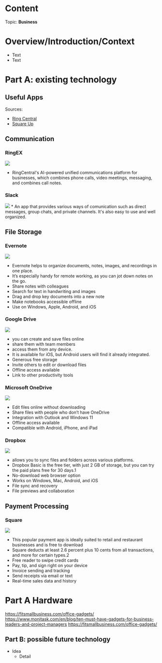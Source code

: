# Content
Topic: **Business**

# Overview/Introduction/Context
* Text
* Text

# Part A: existing technology
## Useful Apps
Sources:
* [Ring Central](https://www.ringcentral.com/us/en/blog/free-business-apps/#:~:text=Google%20Drive,access%20them%20from%20any%20device.)
* [Square Up](https://squareup.com/us/en/the-bottom-line/operating-your-business/20-small-business-apps-you-need-to-know)
## Communication
### RingEX
  <img src= "https://encrypted-tbn0.gstatic.com/images?q=tbn:ANd9GcT4VbGANsCpj0DLAy42Rwl5WAwv5MqVLy02LlkfuYNLWNk05-28Y-Vh7HLdjzjcFyBRGYY&usqp=CAU">  
  
  * RingCentral's AI-powered unified communications platform for businesses, which combines phone calls, video meetings, messaging, and combines call notes.  


### Slack
  <img src= https://sm.pcmag.com/pcmag_uk/review/s/slack/slack_syqz.jpg>
* An app that provides various ways of comunication such as direct messages, group chats, and private channels. It's also easy to use and well organized.

## File Storage
### Evernote 
  <img src= https://cdn.prod.website-files.com/674c0c42b14bdea2707e5bfc/6797c2a0e6b8b7114aecc86b_evernote%20main.png>

* Evernote helps to organize documents, notes, images, and recordings in one place.
* It’s especially handy for remote working, as you can jot down notes on the go.
* Share notes with colleagues
* Search for text in handwriting and images
* Drag and drop key documents into a new note
* Make notebooks accessible offline
* Use on Windows, Apple, Android, and iOS

### Google Drive
<img src= https://www.bobcloud.net/wp-content/uploads/2023/10/Google-Drive-Logo-2023.png>

* you can create and save files online
* share them with team members
* access them from any device.
* It is available for iOS, but Android users will find it already integrated.
* Generous free storage
* Invite others to edit or download files
* Offline access available
* Link to other productivity tools

### Microsoft OneDrive
<img src= https://cloudmounter.net/wp-content/uploads/2024/12/onedrive-1024x576.jpg>

* Edit files online without downloading
* Share files with people who don’t have OneDrive
* Integration with Outlook and Windows 11
* Offline access available
* Compatible with Android, iPhone, and iPad

### Dropbox
<img src= https://i.pcmag.com/imagery/reviews/01eqrJlwTzs4ACRmWo01fCt-45..v1668723864.jpg>

* allows you to sync files and folders across various platforms.
* Dropbox Basic is the free tier, with just 2 GB of storage, but you can try the paid plans free for 30 days.1
* No-download web browser option
* Works on Windows, Mac, Android, and iOS
* File sync and recovery
* File previews and collaboration

## Payment Processing
### Square
<img src= "https://encrypted-tbn0.gstatic.com/imagesq=tbn:ANd9GcTFXkgscXmy0L4Dt1BqoHkeWtKPZDdr5TdEK4vrt4yaLmm5Lp5CqjYT6vi21rwdoHrdqnc&usqp=CAU" >

* This popular payment app is ideally suited to retail and restaurant businesses and is free to download
* Square deducts at least 2.6 percent plus 10 cents from all transactions, and more for certain types.2
* Free reader to swipe credit cards
* Pay, tip, and sign right on your device
* Invoice sending and tracking
* Send receipts via email or text
* Real-time sales data and history

# Part A Hardware

https://fitsmallbusiness.com/office-gadgets/
https://www.monitask.com/en/blog/ten-must-have-gadgets-for-business-leaders-and-project-managers
https://fitsmallbusiness.com/office-gadgets/

## Part B: possible future technology
* Idea
  * Detail
